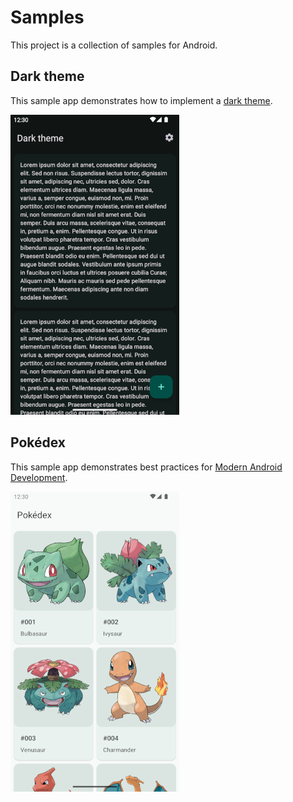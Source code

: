 # Samples

This project is a collection of samples for Android.

## Dark theme

This sample app demonstrates how to implement a
[dark theme](https://developer.android.com/guide/topics/ui/look-and-feel/darktheme).

![Dark theme sample app](screenshots/darktheme.webp)

## Pokédex

This sample app demonstrates best practices for
[Modern Android Development](https://developer.android.com/modern-android-development).

![Pokédex sample app](screenshots/pokedex.webp)
